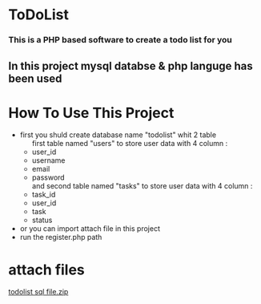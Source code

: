 # ToDoList
<h3>This is a PHP based software to create a todo list for you</h3>
<h2>In this project mysql databse & php languge has been used</h2>

# How To Use This Project
<ul>
  <li>first you shuld create database name "todolist" whit 2 table 
  <ul>first table named "users" to store user data with 4 column : 
    <li>user_id</li>
    <li>username</li>
    <li>email</li>
    <li>password</li>
      </ul>
     <ul>and second table named "tasks" to store user data with 4 column : 
    <li>task_id</li>
    <li>user_id</li>
    <li>task</li>
    <li>status</li>
      </ul>
  </li>
  <li>or you can import attach file in this project</li>
  <li>run the register.php path</li>
 
  </ul>
  
  # attach files
[todolist sql file.zip](https://github.com/farhan-fm/ToDoList/files/7916435/todolist.sql.file.zip)

